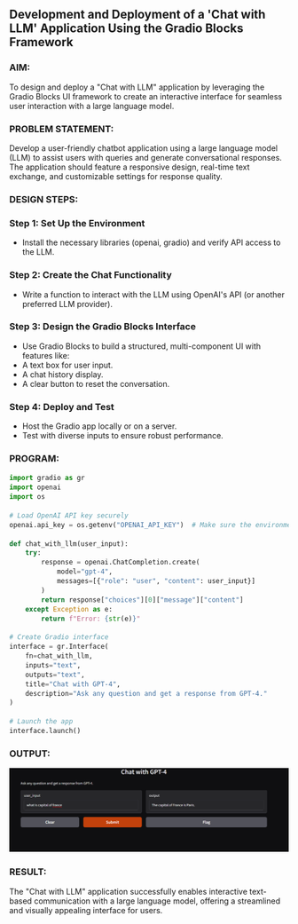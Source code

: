 ## Development and Deployment of a 'Chat with LLM' Application Using the Gradio Blocks Framework

### AIM:
To design and deploy a "Chat with LLM" application by leveraging the Gradio Blocks UI framework to create an interactive interface for seamless user interaction with a large language model.

### PROBLEM STATEMENT:
Develop a user-friendly chatbot application using a large language model (LLM) to assist users with queries and generate conversational responses. The application should feature a responsive design, real-time text exchange, and customizable settings for response quality.

### DESIGN STEPS:

### Step 1: Set Up the Environment
- Install the necessary libraries (openai, gradio) and verify API access to the LLM.
### Step 2: Create the Chat Functionality
 - Write a function to interact with the LLM using OpenAI's API (or another preferred LLM provider).
### Step 3: Design the Gradio Blocks Interface
 - Use Gradio Blocks to build a structured, multi-component UI with features like:
 - A text box for user input.
 - A chat history display.
 - A clear button to reset the conversation.
### Step 4: Deploy and Test
 - Host the Gradio app locally or on a server.
 - Test with diverse inputs to ensure robust performance.

### PROGRAM:
```python
import gradio as gr
import openai
import os

# Load OpenAI API key securely
openai.api_key = os.getenv("OPENAI_API_KEY")  # Make sure the environment variable is set

def chat_with_llm(user_input):
    try:
        response = openai.ChatCompletion.create(
            model="gpt-4",
            messages=[{"role": "user", "content": user_input}]
        )
        return response["choices"][0]["message"]["content"]
    except Exception as e:
        return f"Error: {str(e)}"

# Create Gradio interface
interface = gr.Interface(
    fn=chat_with_llm,
    inputs="text",
    outputs="text",
    title="Chat with GPT-4",
    description="Ask any question and get a response from GPT-4."
)

# Launch the app
interface.launch()
```
### OUTPUT:
![alt text](<Screenshot 2024-11-25 215626.png>)

### RESULT:
The "Chat with LLM" application successfully enables interactive text-based communication with a large language model, offering a streamlined and visually appealing interface for users.
